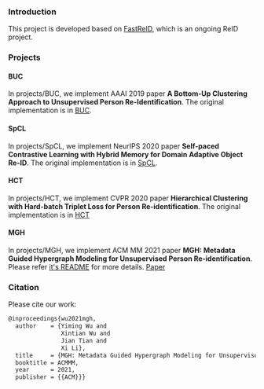 ### Introduction

This project is developed based on [FastReID](https://github.com/JDAI-CV/fast-reid), which is an ongoing ReID project.

### Projects

#### BUC
In projects/BUC, we implement AAAI 2019 paper **A Bottom-Up Clustering Approach to Unsupervised Person Re-Identification**. The original implementation is in [BUC](https://github.com/vana77/Bottom-up-Clustering-Person-Re-identification).

#### SpCL
In projects/SpCL, we implement NeurIPS 2020 paper **Self-paced Contrastive Learning with Hybrid Memory for Domain Adaptive Object Re-ID**. The original implementation is in [SpCL](https://github.com/yxgeee/SpCL/).

#### HCT
In projects/HCT, we implement CVPR 2020 paper **Hierarchical Clustering with Hard-batch Triplet Loss for Person Re-identification**. The original implementation is in [HCT](https://github.com/zengkaiwei/HCT)

#### MGH
In projects/MGH, we implement ACM MM 2021 paper **MGH: Metadata Guided Hypergraph Modeling for Unsupervised Person Re-identification**. Please refer [it's README](https://github.com/weleen/MGH.pytorch/blob/code/projects/MGH/README.md) for more details. [Paper](https://arxiv.org/abs/2110.05886)

### Citation

Please cite our work:

```latex
@inproceedings{wu2021mgh,
  author    = {Yiming Wu and
               Xintian Wu and 
               Jian Tian and 
               Xi Li},
  title     = {MGH: Metadata Guided Hypergraph Modeling for Unsupervised Person Re-identification},
  booktitle = ACMMM,
  year      = 2021,
  publisher = {{ACM}}}
```
